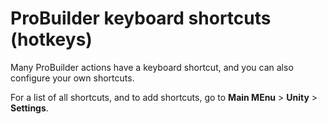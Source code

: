 # ProBuilder keyboard shortcuts (hotkeys)

Many ProBuilder actions have a keyboard shortcut, and you can also configure your own shortcuts.

For a list of all shortcuts, and to add shortcuts, go to **Main MEnu** > **Unity** > **Settings**.
